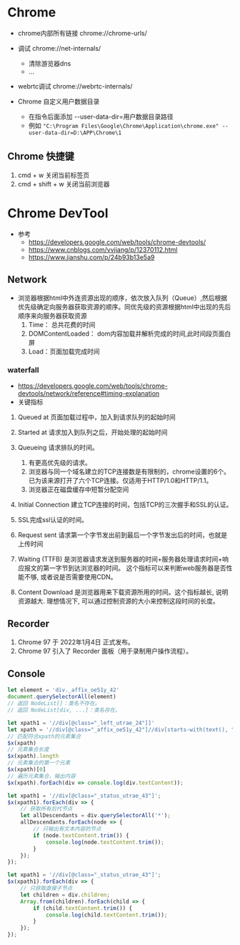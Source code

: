
# Chrome
- chrome内部所有链接 chrome://chrome-urls/

- 调试 chrome://net-internals/
    - 清除游览器dns
    - ...

- webrtc调试 chrome://webrtc-internals/

- Chrome 自定义用户数据目录
    - 在指令后面添加  --user-data-dir=用户数据目录路径
    - 例如 `"C:\Program Files\Google\Chrome\Application\chrome.exe" --user-data-dir=D:\APP\Chrome\1`

## Chrome 快捷键
1. cmd + w 关闭当前标签页
2. cmd + shift + w 关闭当前浏览器


# Chrome DevTool
- 参考
    - https://developers.google.com/web/tools/chrome-devtools/  
    - https://www.cnblogs.com/vvjiang/p/12370112.html   
    - https://www.jianshu.com/p/24b93b13e5a9

## Network
- 浏览器根据html中外连资源出现的顺序，依次放入队列（Queue）,然后根据优先级确定向服务器获取资源的顺序。同优先级的资源根据html中出现的先后顺序来向服务器获取资源
    1. Time： 总共花费的时间
    2. DOMContentLoaded： dom内容加载并解析完成的时间,此时间段页面白屏
    3. Load：页面加载完成时间

### waterfall
- https://developers.google.com/web/tools/chrome-devtools/network/reference#timing-explanation
- 关键指标
1. Queued at 页面加载过程中，加入到请求队列的起始时间

2. Started  at 请求加入到队列之后，开始处理的起始时间

3. Queueing 请求排队的时间。
    1. 有更高优先级的请求。
    2. 浏览器与同一个域名建立的TCP连接数是有限制的，chrome设置的6个。已为该来源打开了六个TCP连接。仅适用于HTTP/1.0和HTTP/1.1。
    3. 浏览器正在磁盘缓存中短暂分配空间

4. Initial Connection 建立TCP连接的时间，包括TCP的三次握手和SSL的认证。

5. SSL完成ssl认证的时间。

6. Request sent 请求第一个字节发出前到最后一个字节发出后的时间，也就是上传时间

7. Waiting (TTFB) 是浏览器请求发送到服务器的时间+服务器处理请求时间+响应报文的第一字节到达浏览器的时间。 这个指标可以来判断web服务器是否性能不够, 或者说是否需要使用CDN。

8. Content Download 是浏览器用来下载资源所用的时间。这个指标越长, 说明资源越大. 理想情况下, 可以通过控制资源的大小来控制这段时间的长度。

## Recorder
1. Chrome 97 于 2022年1月4日 正式发布。
2. Chrome 97 引入了 Recorder 面板（用于录制用户操作流程）。



## Console
```js
let element = 'div._affix_oe51y_42'
document.querySelectorAll(element)
// 返回 NodeList[]：类名不存在。
// 返回 NodeList[div, ...]：类名存在。
```

```js
let xpath1 = '//div[@class="_left_utrae_24"]]'
let xpath = '//div[@class="_affix_oe51y_42"]//div[starts-with(text(), "0x")]'
// 匹配符合xpath的元素集合
$x(xpath)
// 元素集合长度
$x(xpath).length
// 元素集合的第一个元素
$x(xpath)[0]
// 遍历元素集合，输出内容
$x(xpath).forEach(div => console.log(div.textContent));
```
```js
let xpath1 = '//div[@class="_status_utrae_43"]';
$x(xpath1).forEach(div => {
    // 获取所有后代节点
    let allDescendants = div.querySelectorAll('*');
    allDescendants.forEach(node => {
        // 只输出有文本内容的节点
        if (node.textContent.trim()) {
            console.log(node.textContent.trim());
        }
    });
});

let xpath1 = '//div[@class="_status_utrae_43"]';
$x(xpath1).forEach(div => {
    // 只获取直接子节点
    let children = div.children;
    Array.from(children).forEach(child => {
        if (child.textContent.trim()) {
            console.log(child.textContent.trim());
        }
    });
});
```